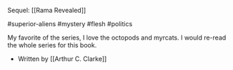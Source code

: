Sequel: [[Rama Revealed]]

#superior-aliens #mystery #flesh #politics 


My favorite of the series, I love the octopods and myrcats. I would re-read the whole series for this book. 
- Written by [[Arthur C. Clarke]]